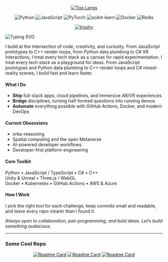<div align="center">
  
[![Top Langs](https://github-readme-stats.vercel.app/api/top-langs/?username=marcosomma&theme=prussian&layout=compact&langs_count=8&&hide=HTML,Shell,CSS,GLSL&hide_progress=true)](https://github.com/anuraghazra/github-readme-stats)

![Python](https://img.shields.io/badge/python-3670A0?style=for-the-badge&logo=python&logoColor=ffdd54) ![JavaScript](https://img.shields.io/badge/javascript-%23323330.svg?style=for-the-badge&logo=javascript&logoColor=%23F7DF1E) ![PyTorch](https://img.shields.io/badge/PyTorch-%23EE4C2C.svg?style=for-the-badge&logo=PyTorch&logoColor=white) ![scikit-learn](https://img.shields.io/badge/scikit--learn-%23F7931E.svg?style=for-the-badge&logo=scikit-learn&logoColor=white) ![Docker](https://img.shields.io/badge/docker-%230db7ed.svg?style=for-the-badge&logo=docker&logoColor=white) ![Redis](https://img.shields.io/badge/redis-%23DD0031.svg?style=for-the-badge&logo=redis&logoColor=white) 

[![trophy](https://github-profile-trophy.vercel.app/?username=marcosomma&theme=oldie&no-frame=true&column=5&margin-w=15&margin-h=15)](https://github.com/ryo-ma/github-profile-trophy)
</div>

![Typing SVG](https://readme-typing-svg.herokuapp.com/?lines=Full+Stack+Developer;Open+Source+Enthusiast;Always+Learning+New+Things;Cognitive+AI+Developer;Mind+behind+OrKa&font=Fira%20Code¢er=true&width=380&height=50)

I build at the intersection of code, creativity, and curiosity. From JavaScript prototypes to C++ render loops, from Python data plumbing to C# XR interactions, I treat every tech stack as a canvas for rapid experimentation. I treat every tech stack as a playground for ideas. From JavaScript prototypes and Python data plumbing to C++ render loops and C# mixed-reality scenes, I build fast and learn faster.

#### What I Do
- **Ship** full-stack apps, cloud pipelines, and immersive AR/VR experiences  
- **Bridge** disciplines, turning half-formed questions into running demos  
- **Automate** everything possible with GitHub Actions, Docker, and modern DevOps

#### Current Obsessions
- orka-reasoning  
- Spatial computing and the open Metaverse  
- AI-powered developer workflows  
- Developer-first platform engineering

#### Core Toolkit
Python • JavaScript / TypeScript • C# • C++  
Unity & Unreal • Three.js / WebGL  
Docker • Kubernetes • GitHub Actions • AWS & Azure

#### How I Work
I pick the right tool for each challenge, keep commits small and readable, and leave every repo clearer than I found it.

*Always open to collaboration, pair-programming, and bold ideas. Let’s build something audacious.*

---
### Some Cool Repo 
<div align="center">
  
[![Readme Card](https://github-readme-stats.vercel.app/api/pin/?username=marcosomma&repo=orka-reasoning&show_owner=true)](https://github.com/marcosomma/orka-reasoning) [![Readme Card](https://github-readme-stats.vercel.app/api/pin/?username=marcosomma&repo=webxr-examples&show_owner=true)](https://github.com/marcosomma/webxr-examples) [![Readme Card](https://github-readme-stats.vercel.app/api/pin/?username=marcosomma&repo=ant-sim&show_owner=true)](https://github.com/marcosomma/ant-sim) 

</div>
